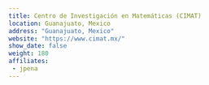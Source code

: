 ```yaml
---
title: Centro de Investigación en Matemáticas (CIMAT)
location: Guanajuato, Mexico
address: "Guanajuato, Mexico"
website: "https://www.cimat.mx/"
show_date: false
weight: 180
affiliates:
 - jpena
---
```

